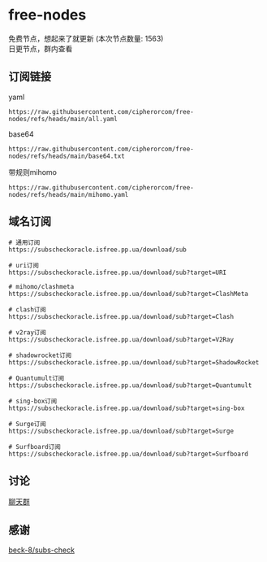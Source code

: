 # free-nodes
免费节点，想起来了就更新 (本次节点数量: 1563)<br>
日更节点，群内查看

## 订阅链接
yaml
```text
https://raw.githubusercontent.com/cipherorcom/free-nodes/refs/heads/main/all.yaml
```
base64
```text
https://raw.githubusercontent.com/cipherorcom/free-nodes/refs/heads/main/base64.txt
```
带规则mihomo
```text
https://raw.githubusercontent.com/cipherorcom/free-nodes/refs/heads/main/mihomo.yaml
```
域名订阅
----
```text
# 通用订阅
https://subscheckoracle.isfree.pp.ua/download/sub

# uri订阅
https://subscheckoracle.isfree.pp.ua/download/sub?target=URI

# mihomo/clashmeta
https://subscheckoracle.isfree.pp.ua/download/sub?target=ClashMeta

# clash订阅
https://subscheckoracle.isfree.pp.ua/download/sub?target=Clash

# v2ray订阅
https://subscheckoracle.isfree.pp.ua/download/sub?target=V2Ray

# shadowrocket订阅
https://subscheckoracle.isfree.pp.ua/download/sub?target=ShadowRocket

# Quantumult订阅
https://subscheckoracle.isfree.pp.ua/download/sub?target=Quantumult

# sing-box订阅
https://subscheckoracle.isfree.pp.ua/download/sub?target=sing-box

# Surge订阅
https://subscheckoracle.isfree.pp.ua/download/sub?target=Surge

# Surfboard订阅
https://subscheckoracle.isfree.pp.ua/download/sub?target=Surfboard
```
讨论
----
[聊天群](https://t.me/cipheror_com)

感谢
----
[beck-8/subs-check](https://github.com/beck-8/subs-check)

